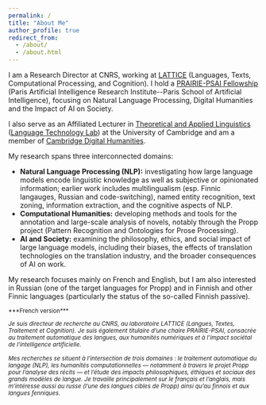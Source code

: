 ```yaml
---
permalink: /
title: "About Me"
author_profile: true
redirect_from: 
  - /about/
  - /about.html
---
```


I am a Research Director at CNRS, working at [LATTICE](https://www.lattice.cnrs.fr/) (Languages, Texts, Computational Processing, and Cognition). I hold a [PRAIRIE-PSAI Fellowship](https://prairie-institute.fr/chairs/poibeau-thierry/) (Paris Artificial Intelligence Research Institute--Paris School of Artificial Intelligence), focusing on Natural Language Processing, Digital Humanities and the Impact of AI on Society.

I also serve as an Affiliated Lecturer in [Theoretical and Applied Linguistics](https://www.mmll.cam.ac.uk/dtal) ([Language Technology Lab](https://ltl.mmll.cam.ac.uk/)) at the University of Cambridge and am a member of [Cambridge Digital Humanities](https://www.cdh.cam.ac.uk/about/people/thierry-poibeau/). 

My research spans three interconnected domains:
-	**Natural Language Processing (NLP):** investigating how large language models encode linguistic knowledge as well as subjective or opinionated information; earlier work includes multilingualism (esp. Finnic langauges, Russian and code-switching), named entity recognition, text zoning, information extraction, and the cognitive aspects of NLP.
-	**Computational Humanities:** developing methods and tools for the annotation and large-scale analysis of novels, notably through the Propp project (Pattern Recognition and Ontologies for Prose Processing).
-	**AI and Society:** examining the philosophy, ethics, and social impact of large language models, including their biases, the effects of translation technologies on the translation industry, and the broader consequences of AI on work.

My research focuses mainly on French and English, but I am also interested in Russian (one of the target languages for Propp) and in Finnish and other Finnic languages (particularly the status of the so-called Finnish passive).


<small>
***French version***  

*Je suis directeur de recherche au CNRS, au laboratoire LATTICE (Langues, Textes, Traitement et Cognition). Je suis également titulaire d’une chaire PRAIRIE-PSAI, consacrée au traitement automatique des langues, aux humanités numériques et à l’impact sociétal de l’intelligence artificielle.*  

*Mes recherches se situent à l’intersection de trois domaines : le traitement automatique du langage (NLP), les humanités computationnelles — notamment à travers le projet Propp pour l’analyse des récits — et l’étude des impacts philosophiques, éthiques et sociaux des grands modèles de langue. Je travaille principalement sur le français et l’anglais, mais m’intéresse aussi au russe (l’une des langues cibles de Propp) ainsi qu’au finnois et aux langues fenniques.*  
</small> 
